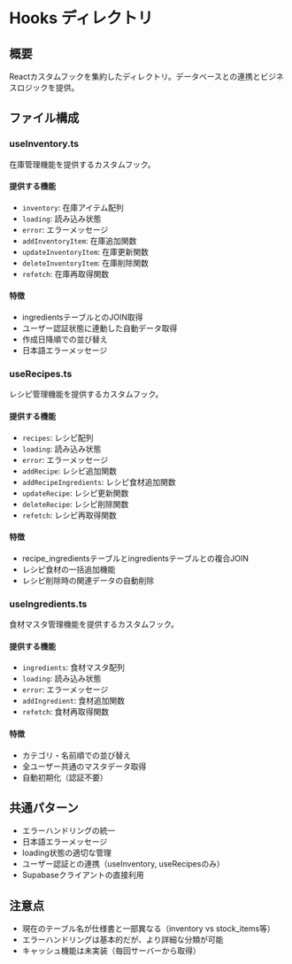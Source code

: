 # Hooks ディレクトリ

## 概要
Reactカスタムフックを集約したディレクトリ。データベースとの連携とビジネスロジックを提供。

## ファイル構成

### useInventory.ts
在庫管理機能を提供するカスタムフック。

#### 提供する機能
- `inventory`: 在庫アイテム配列
- `loading`: 読み込み状態
- `error`: エラーメッセージ
- `addInventoryItem`: 在庫追加関数
- `updateInventoryItem`: 在庫更新関数
- `deleteInventoryItem`: 在庫削除関数
- `refetch`: 在庫再取得関数

#### 特徴
- ingredientsテーブルとのJOIN取得
- ユーザー認証状態に連動した自動データ取得
- 作成日降順での並び替え
- 日本語エラーメッセージ

### useRecipes.ts
レシピ管理機能を提供するカスタムフック。

#### 提供する機能
- `recipes`: レシピ配列
- `loading`: 読み込み状態
- `error`: エラーメッセージ
- `addRecipe`: レシピ追加関数
- `addRecipeIngredients`: レシピ食材追加関数
- `updateRecipe`: レシピ更新関数
- `deleteRecipe`: レシピ削除関数
- `refetch`: レシピ再取得関数

#### 特徴
- recipe_ingredientsテーブルとingredientsテーブルとの複合JOIN
- レシピ食材の一括追加機能
- レシピ削除時の関連データの自動削除

### useIngredients.ts
食材マスタ管理機能を提供するカスタムフック。

#### 提供する機能
- `ingredients`: 食材マスタ配列
- `loading`: 読み込み状態
- `error`: エラーメッセージ
- `addIngredient`: 食材追加関数
- `refetch`: 食材再取得関数

#### 特徴
- カテゴリ・名前順での並び替え
- 全ユーザー共通のマスタデータ取得
- 自動初期化（認証不要）

## 共通パターン
- エラーハンドリングの統一
- 日本語エラーメッセージ
- loading状態の適切な管理
- ユーザー認証との連携（useInventory, useRecipesのみ）
- Supabaseクライアントの直接利用

## 注意点
- 現在のテーブル名が仕様書と一部異なる（inventory vs stock_items等）
- エラーハンドリングは基本的だが、より詳細な分類が可能
- キャッシュ機能は未実装（毎回サーバーから取得）